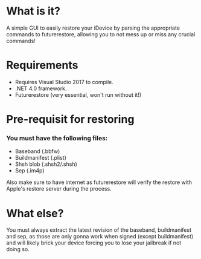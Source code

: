 # What is it?
A simple GUI to easily restore your iDevice by parsing the appropriate commands to futurerestore, allowing you to not mess up or miss any crucial commands!

# Requirements
* Requires Visual Studio 2017 to compile.
* .NET 4.0 framework.
* Futurerestore (very essential, won't run without it!)

# Pre-requisit for restoring
### You must have the following files:
- Baseband (.bbfw)
- Buildmanifest (.plist)
- Shsh blob (.shsh2/.shsh)
- Sep (.im4p)

Also make sure to have internet as futurerestore will verify the restore with Apple's restore server during the process.

# What else?
You must always extract the latest revision of the baseband, buildmanifest and sep, as those are only gonna work when signed (except buildmanifest) and will likely brick your device forcing you to lose your jailbreak if not doing so.
